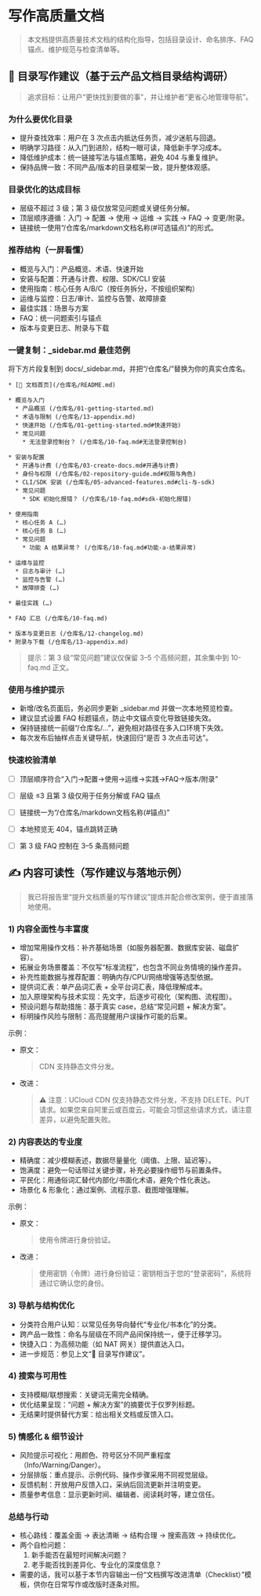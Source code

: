 # 写作高质量文档

> 本文档提供高质量技术文档的结构化指导，包括目录设计、命名排序、FAQ锚点、维护规范与检查清单等。

## 🧭 目录写作建议（基于云产品文档目录结构调研）

> 追求目标：让用户“更快找到要做的事”，并让维护者“更省心地管理导航”。

### 为什么要优化目录
- 提升查找效率：用户在 3 次点击内抵达任务页，减少迷航与回退。
- 明确学习路径：从入门到进阶，结构一眼可读，降低新手学习成本。
- 降低维护成本：统一链接写法与锚点策略，避免 404 与重复维护。
- 保持品牌一致：不同产品/版本的目录框架一致，提升整体观感。

### 目录优化的达成目标
- 层级不超过 3 级；第 3 级仅放常见问题或关键任务分解。
- 顶层顺序遵循：入门 → 配置 → 使用 → 运维 → 实践 → FAQ → 变更/附录。
- 链接统一使用“/仓库名/markdown文档名称(#可选锚点)”的形式。

### 推荐结构（一屏看懂）
- 概览与入门：产品概览、术语、快速开始
- 安装与配置：开通与计费、权限、SDK/CLI 安装
- 使用指南：核心任务 A/B/C（按任务拆分，不按组织架构）
- 运维与监控：日志/审计、监控与告警、故障排查
- 最佳实践：场景与方案
- FAQ：统一问题索引与锚点
- 版本与变更日志、附录与下载

### 一键复制：_sidebar.md 最佳范例
将下方片段复制到 docs/_sidebar.md，并把“/仓库名/”替换为你的真实仓库名。

```
* [📖 文档首页](/仓库名/README.md)

* 概览与入门
  * 产品概览 (/仓库名/01-getting-started.md)
  * 术语与限制 (/仓库名/13-appendix.md)
  * 快速开始 (/仓库名/01-getting-started.md#快速开始)
  * 常见问题
    * 无法登录控制台？ (/仓库名/10-faq.md#无法登录控制台)

* 安装与配置
  * 开通与计费 (/仓库名/03-create-docs.md#开通与计费)
  * 身份与权限 (/仓库名/02-repository-guide.md#权限与角色)
  * CLI/SDK 安装 (/仓库名/05-advanced-features.md#cli-与-sdk)
  * 常见问题
    * SDK 初始化报错？ (/仓库名/10-faq.md#sdk-初始化报错)

* 使用指南
  * 核心任务 A (…)
  * 核心任务 B (…)
  * 常见问题
    * 功能 A 结果异常？ (/仓库名/10-faq.md#功能-a-结果异常)

* 运维与监控
  * 日志与审计 (…)
  * 监控与告警 (…)
  * 故障排查 (…)

* 最佳实践 (…)

* FAQ 汇总 (/仓库名/10-faq.md)

* 版本与变更日志 (/仓库名/12-changelog.md)
* 附录与下载 (/仓库名/13-appendix.md)
```

> 提示：第 3 级“常见问题”建议仅保留 3–5 个高频问题，其余集中到 10-faq.md 正文。

### 使用与维护提示
- 新增/改名页面后，务必同步更新 _sidebar.md 并做一次本地预览检查。
- 建议显式设置 FAQ 标题锚点，防止中文锚点变化导致链接失效。
- 保持链接统一前缀“/仓库名/…”，避免相对路径在多入口环境下失效。
- 每次发布后抽样点击关键导航，快速回归“是否 3 次点击可达”。

### 快速校验清单
- [ ] 顶层顺序符合“入门→配置→使用→运维→实践→FAQ→版本/附录”
- [ ] 层级 ≤3 且第 3 级仅用于任务分解或 FAQ 锚点
- [ ] 链接统一为“/仓库名/markdown文档名称(#锚点)”
- [ ] 本地预览无 404，锚点跳转正确
- [ ] 第 3 级 FAQ 控制在 3–5 条高频问题


## ✍️ 内容可读性（写作建议与落地示例）

> 我已将报告里“提升文档质量的写作建议”提炼并配合修改案例，便于直接落地使用。

### 1) 内容全面性与丰富度
- 增加常用操作文档：补齐基础场景（如服务器配置、数据库安装、磁盘扩容）。
- 拓展业务场景覆盖：不仅写“标准流程”，也包含不同业务情境的操作差异。
- 补充性能数据与推荐配置：明确内存/CPU/网络增强等选型依据。
- 提供词汇表：单产品词汇表 + 全平台词汇表，降低理解成本。
- 加入原理架构与技术实现：先文字，后逐步可视化（架构图、流程图）。
- 预设问题与帮助措施：基于真实 case，总结“常见问题 + 解决方案”。
- 标明操作风险与限制：高亮提醒用户误操作可能的后果。

示例：
- 原文：
  > CDN 支持静态文件分发。
- 改进：
  > ⚠ 注意：UCloud CDN 仅支持静态文件分发，不支持 DELETE、PUT 请求。如果您来自阿里云或百度云，可能会习惯这些请求方式，请注意差异，以避免配置失败。

### 2) 内容表达的专业度
- 精确度：减少模糊表述，数据尽量量化（阈值、上限、延迟等）。
- 饱满度：避免一句话带过关键步骤，补充必要操作细节与前置条件。
- 平民化：用通俗词汇替代内部化/书面化术语，避免个性化表达。
- 场景化 & 形象化：通过案例、流程示意、截图增强理解。

示例：
- 原文：
  > 使用令牌进行身份验证。
- 改进：
  > 使用密钥（令牌）进行身份验证：密钥相当于您的“登录密码”，系统将通过它确认您的身份。

### 3) 导航与结构优化
- 分类符合用户认知：以常见任务导向替代“专业化/书本化”的分类。
- 跨产品一致性：命名与层级在不同产品间保持统一，便于迁移学习。
- 快捷入口：为高频功能（如 NAT 网关）提供直达入口。
- 进一步规范：参见上文“🧭 目录写作建议”。

### 4) 搜索与可用性
- 支持模糊/联想搜索：关键词无需完全精确。
- 优化结果呈现：“问题 + 解决方案”的摘要优于仅罗列标题。
- 无结果时提供替代方案：给出相关文档或反馈入口。

### 5) 情感化 & 细节设计
- 风险提示可视化：用颜色、符号区分不同严重程度（Info/Warning/Danger）。
- 分层排版：重点提示、示例代码、操作步骤采用不同视觉层级。
- 反馈机制：开放用户反馈入口，采纳后回流更新并注明变更。
- 质量参考信息：显示更新时间、编辑者、阅读耗时等，建立信任。

### 总结与行动
- 核心路线：覆盖全面 → 表达清晰 → 结构合理 → 搜索高效 → 持续优化。
- 两个自检问题：
  1. 新手能否在最短时间解决问题？
  2. 老手能否找到差异化、专业化的深度信息？
- 需要的话，我可以基于本节内容输出一份“文档撰写改进清单（Checklist）”模板，供你在日常写作或改版时逐条对照。